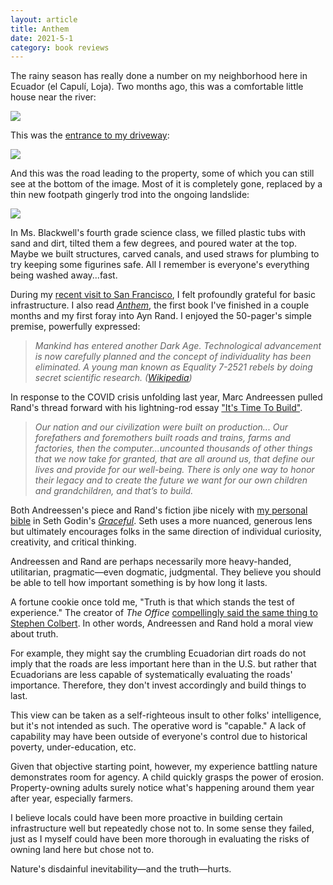 ```yaml
---
layout: article
title: Anthem
date: 2021-5-1
category: book reviews
---
```


The rainy season has really done a number on my neighborhood here in Ecuador (el Capulí, Loja). Two months ago, this was a comfortable little house near the river:

![](/img/erosion/half-house.jpg#L)

This was the [entrance to my driveway](/construction-strugs):

![](/img/erosion/driveway.jpg#L)

And this was the road leading to the property, some of which you can still see at the bottom of the image. Most of it is completely gone, replaced by a thin new footpath gingerly trod into the ongoing landslide:

![](/img/erosion/path.jpg#L)

In Ms. Blackwell's fourth grade science class, we filled plastic tubs with sand and dirt, tilted them a few degrees, and poured water at the top. Maybe we built structures, carved canals, and used straws for plumbing to try keeping some figurines safe. All I remember is everyone's everything being washed away...fast.

During my [recent visit to San Francisco](/home-to-quito), I felt profoundly grateful for basic infrastructure. I also read [_Anthem_](https://www.gutenberg.org/ebooks/1250), the first book I've finished in a couple months and my first foray into Ayn Rand. I enjoyed the 50-pager's simple premise, powerfully expressed:

>_Mankind has entered another Dark Age. Technological advancement is now carefully planned and the concept of individuality has been eliminated. A young man known as Equality 7-2521 rebels by doing secret scientific research. ([Wikipedia](https://en.wikipedia.org/wiki/Anthem_(novella)))_

In response to the COVID crisis unfolding last year, Marc Andreessen pulled Rand's thread forward with his lightning-rod essay ["It's Time To Build"](https://a16z.com/2020/04/18/its-time-to-build/).

>_Our nation and our civilization were built on production... Our forefathers and foremothers built roads and trains, farms and factories, then the computer...uncounted thousands of other things that we now take for granted, that are all around us, that define our lives and provide for our well-being. There is only one way to honor their legacy and to create the future we want for our own children and grandchildren, and that’s to build._

Both Andreessen's piece and Rand's fiction jibe nicely with [my personal bible](/influences) in Seth Godin's [_Graceful_](/img/pdf/graceful-Seth-Godin-ebook.pdf). Seth uses a more nuanced, generous lens but ultimately encourages folks in the same direction of individual curiosity, creativity, and critical thinking.

Andreessen and Rand are perhaps necessarily more heavy-handed, utilitarian, pragmatic&mdash;even dogmatic, judgmental. They believe you should be able to tell how important something is by how long it lasts.

A fortune cookie once told me, "Truth is that which stands the test of experience." The creator of _The Office_ [compellingly said the same thing to Stephen Colbert](https://youtu.be/P5ZOwNK6n9U?t=212). In other words, Andreessen and Rand hold a moral view about truth.

For example, they might say the crumbling Ecuadorian dirt roads do not imply that the roads are less important here than in the U.S. but rather that Ecuadorians are less capable of systematically evaluating the roads' importance. Therefore, they don't invest accordingly and build things to last.

This view can be taken as a self-righteous insult to other folks' intelligence, but it's not intended as such. The operative word is "capable." A lack of capability may have been outside of everyone's control due to historical poverty, under-education, etc.

Given that objective starting point, however, my experience battling nature demonstrates room for agency. A child quickly grasps the power of erosion. Property-owning adults surely notice what's happening around them year after year, especially farmers.

I believe locals could have been more proactive in building certain infrastructure well but repeatedly chose not to. In some sense they failed, just as I myself could have been more thorough in evaluating the risks of owning land here but chose not to.

Nature's disdainful inevitability&mdash;and the truth&mdash;hurts.
